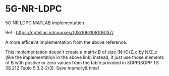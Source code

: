 # 5G-NR-LDPC
5G NR LDPC MATLAB implementation

Ref : https://nptel.ac.in/courses/108/106/108106137/

A more efficeint implementation from the above reference.

This implementation doesn't create a matrix B of size (N-K)/Z_c by N/Z_c (like the implementation in the above link) instead, it
just use those elements of B with postive or zero values from the table provided in 3GPP(3GPP TS 38.212 Table 5.3.2-2/3). Save memory& time!
